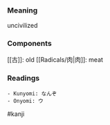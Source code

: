### Meaning

uncivilized

### Components

[[古]]: old [[Radicals/肉|肉]]: meat

### Readings

```
- Kunyomi: なんぞ
- Onyomi: ウ
```

#kanji